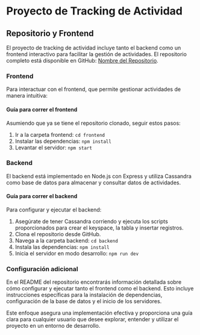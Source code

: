 # Proyecto de Tracking de Actividad

## Repositorio y Frontend

El proyecto de tracking de actividad incluye tanto el backend como un frontend interactivo para facilitar la gestión de actividades. El repositorio completo está disponible en GitHub: [Nombre del Repositorio](link_al_repositorio).

### Frontend

Para interactuar con el frontend, que permite gestionar actividades de manera intuitiva:

#### Guía para correr el frontend

Asumiendo que ya se tiene el repositorio clonado, seguir estos pasos:

1. Ir a la carpeta frontend: `cd frontend`
2. Instalar las dependencias: `npm install`
3. Levantar el servidor: `npm start`

### Backend

El backend está implementado en Node.js con Express y utiliza Cassandra como base de datos para almacenar y consultar datos de actividades.

#### Guía para correr el backend

Para configurar y ejecutar el backend:

1. Asegúrate de tener Cassandra corriendo y ejecuta los scripts proporcionados para crear el keyspace, la tabla y insertar registros.
2. Clona el repositorio desde GitHub.
3. Navega a la carpeta backend: `cd backend`
4. Instala las dependencias: `npm install`
5. Inicia el servidor en modo desarrollo: `npm run dev`

### Configuración adicional

En el README del repositorio encontrarás información detallada sobre cómo configurar y ejecutar tanto el frontend como el backend. Esto incluye instrucciones específicas para la instalación de dependencias, configuración de la base de datos y el inicio de los servidores.

Este enfoque asegura una implementación efectiva y proporciona una guía clara para cualquier usuario que desee explorar, entender y utilizar el proyecto en un entorno de desarrollo.
